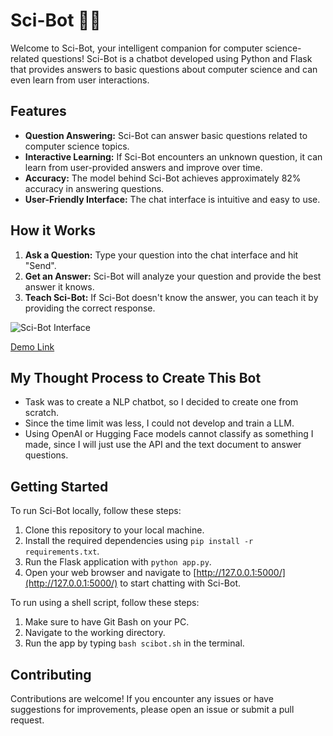 # Sci-Bot 🧠💬

Welcome to Sci-Bot, your intelligent companion for computer science-related questions! Sci-Bot is a chatbot developed using Python and Flask that provides answers to basic questions about computer science and can even learn from user interactions.

## Features
- **Question Answering:** Sci-Bot can answer basic questions related to computer science topics.
- **Interactive Learning:** If Sci-Bot encounters an unknown question, it can learn from user-provided answers and improve over time.
- **Accuracy:** The model behind Sci-Bot achieves approximately 82% accuracy in answering questions.
- **User-Friendly Interface:** The chat interface is intuitive and easy to use.

## How it Works
1. **Ask a Question:** Type your question into the chat interface and hit "Send".
2. **Get an Answer:** Sci-Bot will analyze your question and provide the best answer it knows.
3. **Teach Sci-Bot:** If Sci-Bot doesn't know the answer, you can teach it by providing the correct response.

![Sci-Bot Interface](https://github.com/Nkprasath/Sci-bot/assets/64826468/2c83c1c7-18b0-44ab-8fd9-414341ed7fde)


[Demo Link](https://youtu.be/wZMji8_Bf1U)

## My Thought Process to Create This Bot
- Task was to create a NLP chatbot, so I decided to create one from scratch.
- Since the time limit was less, I could not develop and train a LLM.
- Using OpenAI or Hugging Face models cannot classify as something I made, since I will just use the API and the text document to answer questions.

## Getting Started
To run Sci-Bot locally, follow these steps:
1. Clone this repository to your local machine.
2. Install the required dependencies using `pip install -r requirements.txt`.
3. Run the Flask application with `python app.py`.
4. Open your web browser and navigate to [http://127.0.0.1:5000/](http://127.0.0.1:5000/) to start chatting with Sci-Bot.

To run using a shell script, follow these steps:
1. Make sure to have Git Bash on your PC.
2. Navigate to the working directory.
3. Run the app by typing `bash scibot.sh` in the terminal.

## Contributing
Contributions are welcome! If you encounter any issues or have suggestions for improvements, please open an issue or submit a pull request.
